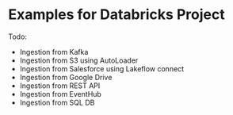 # Examples for Databricks Project

Todo: 
- Ingestion from Kafka
- Ingestion from S3 using AutoLoader
- Ingestion from Salesforce using Lakeflow connect
- Ingestion from Google Drive
- Ingestion from REST API
- Ingestion from EventHub
- Ingestion from SQL DB
